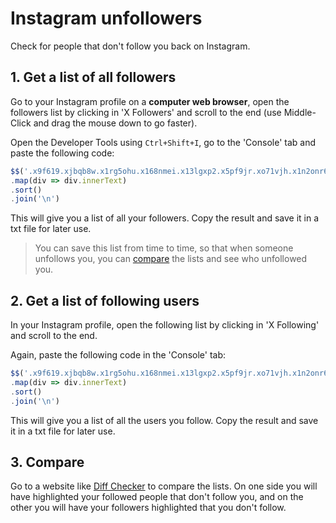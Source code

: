 # Instagram unfollowers
Check for people that don't follow you back on Instagram.

## 1. Get a list of all followers
Go to your Instagram profile on a **computer web browser**, open the followers list by clicking in 'X Followers' and scroll to the end (use Middle-Click and drag the mouse down to go faster).

Open the Developer Tools using `Ctrl+Shift+I`, go to the 'Console' tab and paste the following code:


``` javascript
$$('.x9f619.xjbqb8w.x1rg5ohu.x168nmei.x13lgxp2.x5pf9jr.xo71vjh.x1n2onr6.x1plvlek.xryxfnj.x1c4vz4f.x2lah0s.x1q0g3np.xqjyukv.x6s0dn4.x1oa3qoh.x1nhvcw1')
.map(div => div.innerText)
.sort()
.join('\n')
```

This will give you a list of all your followers.
Copy the result and save it in a txt file for later use.

> You can save this list from time to time, so that when someone unfollows you, you can [compare](https://www.diffchecker.com/text-compare/) the lists and see who unfollowed you.
## 2. Get a list of following users
In your Instagram profile, open the following list by clicking in 'X Following' and scroll to the end.

Again, paste the following code in the 'Console' tab:
``` javascript
$$('.x9f619.xjbqb8w.x1rg5ohu.x168nmei.x13lgxp2.x5pf9jr.xo71vjh.x1n2onr6.x1plvlek.xryxfnj.x1c4vz4f.x2lah0s.x1q0g3np.xqjyukv.x6s0dn4.x1oa3qoh.x1nhvcw1')
.map(div => div.innerText)
.sort()
.join('\n')
```
This will give you a list of all the users you follow.
Copy the result and save it in a txt file for later use.

## 3. Compare 
Go to a website like [Diff Checker](https://www.diffchecker.com/text-compare/) to compare the lists.
On one side you will have highlighted your followed people that don't follow you, and on the other you will have your followers highlighted that you don't follow.
